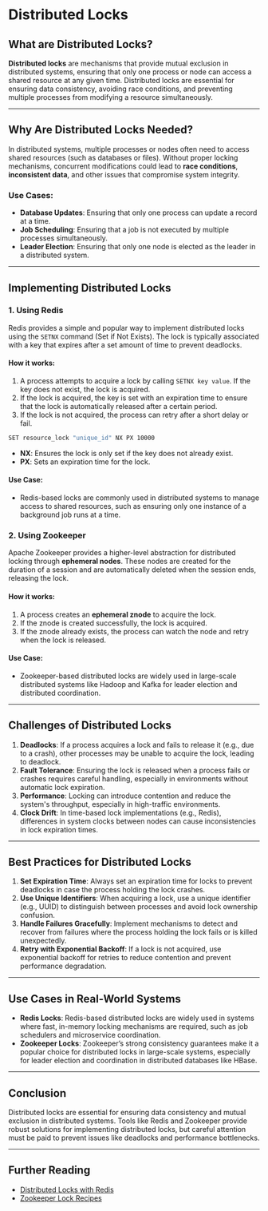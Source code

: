 # Distributed Locks

## What are Distributed Locks?

**Distributed locks** are mechanisms that provide mutual exclusion in distributed systems, ensuring that only one process or node can access a shared resource at any given time. Distributed locks are essential for ensuring data consistency, avoiding race conditions, and preventing multiple processes from modifying a resource simultaneously.

---

## Why Are Distributed Locks Needed?

In distributed systems, multiple processes or nodes often need to access shared resources (such as databases or files). Without proper locking mechanisms, concurrent modifications could lead to **race conditions**, **inconsistent data**, and other issues that compromise system integrity.

### Use Cases:
- **Database Updates**: Ensuring that only one process can update a record at a time.
- **Job Scheduling**: Ensuring that a job is not executed by multiple processes simultaneously.
- **Leader Election**: Ensuring that only one node is elected as the leader in a distributed system.

---

## Implementing Distributed Locks

### 1. **Using Redis**

Redis provides a simple and popular way to implement distributed locks using the `SETNX` command (Set if Not Exists). The lock is typically associated with a key that expires after a set amount of time to prevent deadlocks.

#### How it works:
1. A process attempts to acquire a lock by calling `SETNX key value`. If the key does not exist, the lock is acquired.
2. If the lock is acquired, the key is set with an expiration time to ensure that the lock is automatically released after a certain period.
3. If the lock is not acquired, the process can retry after a short delay or fail.

```bash
SET resource_lock "unique_id" NX PX 10000
```

- **NX**: Ensures the lock is only set if the key does not already exist.
- **PX**: Sets an expiration time for the lock.

#### Use Case:
- Redis-based locks are commonly used in distributed systems to manage access to shared resources, such as ensuring only one instance of a background job runs at a time.

### 2. **Using Zookeeper**

Apache Zookeeper provides a higher-level abstraction for distributed locking through **ephemeral nodes**. These nodes are created for the duration of a session and are automatically deleted when the session ends, releasing the lock.

#### How it works:
1. A process creates an **ephemeral znode** to acquire the lock.
2. If the znode is created successfully, the lock is acquired.
3. If the znode already exists, the process can watch the node and retry when the lock is released.

#### Use Case:
- Zookeeper-based distributed locks are widely used in large-scale distributed systems like Hadoop and Kafka for leader election and distributed coordination.

---

## Challenges of Distributed Locks

1. **Deadlocks**: If a process acquires a lock and fails to release it (e.g., due to a crash), other processes may be unable to acquire the lock, leading to deadlock.
2. **Fault Tolerance**: Ensuring the lock is released when a process fails or crashes requires careful handling, especially in environments without automatic lock expiration.
3. **Performance**: Locking can introduce contention and reduce the system's throughput, especially in high-traffic environments.
4. **Clock Drift**: In time-based lock implementations (e.g., Redis), differences in system clocks between nodes can cause inconsistencies in lock expiration times.

---

## Best Practices for Distributed Locks

1. **Set Expiration Time**: Always set an expiration time for locks to prevent deadlocks in case the process holding the lock crashes.
2. **Use Unique Identifiers**: When acquiring a lock, use a unique identifier (e.g., UUID) to distinguish between processes and avoid lock ownership confusion.
3. **Handle Failures Gracefully**: Implement mechanisms to detect and recover from failures where the process holding the lock fails or is killed unexpectedly.
4. **Retry with Exponential Backoff**: If a lock is not acquired, use exponential backoff for retries to reduce contention and prevent performance degradation.

---

## Use Cases in Real-World Systems

- **Redis Locks**: Redis-based distributed locks are widely used in systems where fast, in-memory locking mechanisms are required, such as job schedulers and microservice coordination.
- **Zookeeper Locks**: Zookeeper’s strong consistency guarantees make it a popular choice for distributed locks in large-scale systems, especially for leader election and coordination in distributed databases like HBase.

---

## Conclusion



Distributed locks are essential for ensuring data consistency and mutual exclusion in distributed systems. Tools like Redis and Zookeeper provide robust solutions for implementing distributed locks, but careful attention must be paid to prevent issues like deadlocks and performance bottlenecks.

---

## Further Reading

- [Distributed Locks with Redis](https://example-link.com/redis-distributed-locks)
- [Zookeeper Lock Recipes](https://zookeeper.apache.org/doc/current/recipes.html#sc_recipes_Locks)